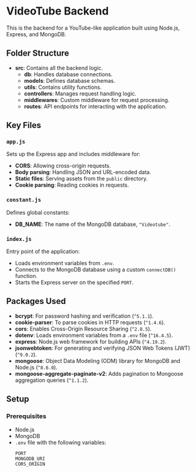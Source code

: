 # VideoTube Backend

This is the backend for a YouTube-like application built using Node.js, Express, and MongoDB.

## Folder Structure

- **src**: Contains all the backend logic.
  - **db**: Handles database connections.
  - **models**: Defines database schemas.
  - **utils**: Contains utility functions.
  - **controllers**: Manages request handling logic.
  - **middlewares**: Custom middleware for request processing.
  - **routes**: API endpoints for interacting with the application.

## Key Files

### `app.js`

Sets up the Express app and includes middleware for:
- **CORS**: Allowing cross-origin requests.
- **Body parsing**: Handling JSON and URL-encoded data.
- **Static files**: Serving assets from the `public` directory.
- **Cookie parsing**: Reading cookies in requests.

### `constant.js`

Defines global constants:
- **DB_NAME**: The name of the MongoDB database, `"Videotube"`.

### `index.js`

Entry point of the application:
- Loads environment variables from `.env`.
- Connects to the MongoDB database using a custom `connectDB()` function.
- Starts the Express server on the specified `PORT`.

## Packages Used

- **bcrypt**: For password hashing and verification (`^5.1.1`).
- **cookie-parser**: To parse cookies in HTTP requests (`^1.4.6`).
- **cors**: Enables Cross-Origin Resource Sharing (`^2.8.5`).
- **dotenv**: Loads environment variables from a `.env` file (`^16.4.5`).
- **express**: Node.js web framework for building APIs (`^4.19.2`).
- **jsonwebtoken**: For generating and verifying JSON Web Tokens (JWT) (`^9.0.2`).
- **mongoose**: Object Data Modeling (ODM) library for MongoDB and Node.js (`^8.6.0`).
- **mongoose-aggregate-paginate-v2**: Adds pagination to Mongoose aggregation queries (`^1.1.2`).

## Setup

### Prerequisites

- Node.js
- MongoDB
- `.env` file with the following variables:
  ```env
  PORT
  MONGODB_URI
  CORS_ORIGIN
  ```
  

